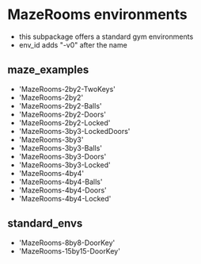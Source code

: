 # MazeRooms environments
* this subpackage offers a standard gym environments
* env_id adds "-v0" after the name

## maze_examples
* 'MazeRooms-2by2-TwoKeys'
* 'MazeRooms-2by2'
* 'MazeRooms-2by2-Balls'
* 'MazeRooms-2by2-Doors'
* 'MazeRooms-2by2-Locked'
* 'MazeRooms-3by3-LockedDoors'
* 'MazeRooms-3by3'
* 'MazeRooms-3by3-Balls'
* 'MazeRooms-3by3-Doors'
* 'MazeRooms-3by3-Locked'
* 'MazeRooms-4by4'
* 'MazeRooms-4by4-Balls'
* 'MazeRooms-4by4-Doors'
* 'MazeRooms-4by4-Locked'

## standard_envs
* 'MazeRooms-8by8-DoorKey'
* 'MazeRooms-15by15-DoorKey'